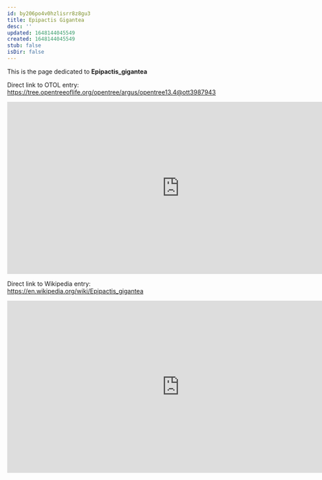 ```yaml
---
id: by206po4v0hzlisrr8z8gu3
title: Epipactis Gigantea
desc: ''
updated: 1648144045549
created: 1648144045549
stub: false
isDir: false
---
```

This is the page dedicated to **Epipactis_gigantea**


Direct link to OTOL entry: https://tree.opentreeoflife.org/opentree/argus/opentree13.4@ott3987943



<html>
    <body>
    <iframe src="https://tree.opentreeoflife.org/opentree/argus/opentree13.4@ott3987943"
    width="800" height="400" frameborder="0" allowfullscreen> </iframe>
    </body>
</html>
    


Direct link to Wikipedia entry: https://en.wikipedia.org/wiki/Epipactis_gigantea



<html>
    <body>
    <iframe src="https://en.wikipedia.org/wiki/Epipactis_gigantea"
    width="800" height="400" frameborder="0" allowfullscreen> </iframe>
    </body>
</html>
    
